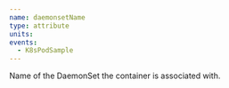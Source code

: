 ```yaml
---
name: daemonsetName
type: attribute
units:
events:
  - K8sPodSample
---
```


Name of the DaemonSet the container is associated with.
